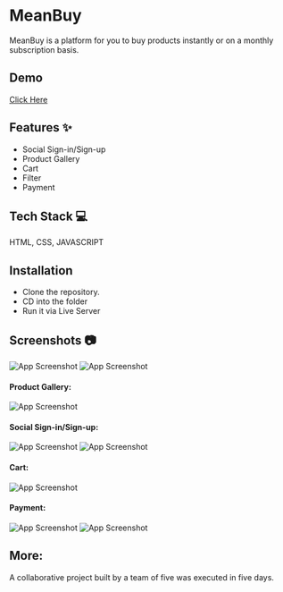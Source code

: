 
# MeanBuy

MeanBuy is a platform for you to buy products instantly or on a monthly subscription basis.


## Demo

[Click Here](https://itsmeanbuy.netlify.app)
## Features ✨

- Social Sign-in/Sign-up
- Product Gallery
- Cart
- Filter
- Payment
## Tech Stack 💻

HTML, CSS, JAVASCRIPT




## Installation

- Clone the repository.
- CD into the folder
- Run it via Live Server 
    
## Screenshots 📷

![App Screenshot](https://i.imgur.com/XKcMfWT.png)
![App Screenshot](https://i.imgur.com/383NZf8.png)

#### Product Gallery:
![App Screenshot](https://i.imgur.com/4zhVT1C.png)

#### Social Sign-in/Sign-up:
![App Screenshot](https://i.imgur.com/6i7Qtch.png)
![App Screenshot](https://i.imgur.com/Tc8s12J.png)

#### Cart:
![App Screenshot](https://i.imgur.com/v8M4mSg.png)

#### Payment:
![App Screenshot](https://i.imgur.com/75WpIDi.png)
![App Screenshot](https://i.imgur.com/yW6EtPi.png)
## More:

A collaborative project built by a team of five was executed in five days.

